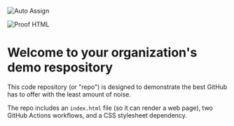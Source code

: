 ![Auto Assign](https://github.com/BUCT-AI-BD-SE2025/demo-repository/actions/workflows/auto-assign.yml/badge.svg)

![Proof HTML](https://github.com/BUCT-AI-BD-SE2025/demo-repository/actions/workflows/proof-html.yml/badge.svg)

# Welcome to your organization's demo respository
This code repository (or "repo") is designed to demonstrate the best GitHub has to offer with the least amount of noise.

The repo includes an `index.html` file (so it can render a web page), two GitHub Actions workflows, and a CSS stylesheet dependency.
